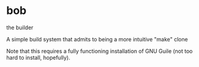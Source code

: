 # bob
the builder

A simple build system that admits to being a more intuitive "make" clone

Note that this requires a fully functioning installation of GNU Guile (not too hard to install, hopefully).
